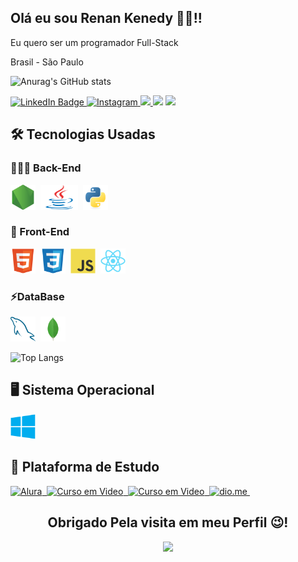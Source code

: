 <h2 >Olá eu sou Renan Kenedy 🧑🏻!!</h2>
<p>Eu quero ser um programador Full-Stack </p>
<p>Brasil - São Paulo</p>

![Anurag's GitHub stats](https://github-readme-stats.vercel.app/api?username=iKennedyDeV&show_icons=true&theme=dark)

<div id="badges" >
  <a href = "https://www.linkedin.com/in/renan-kenedy-602154248/">
    <img src="https://img.shields.io/badge/LinkedIn-blue?style=for-the-badge&logo=linkedin&logoColor=white" alt="LinkedIn Badge"/>
  </a>
  <a href = "https://www.instagram.com/rkennedyy_/">
  <img src="https://img.shields.io/badge/Instagram-E4405F?style=for-the-badge&logo=instagram&logoColor=white" alt="Instagram"/>
  </a>
  <a href = "mailto:renan.kenedy.10@gmail.com"><img src="https://img.shields.io/badge/-Gmail-%23333?style=for-the-badge&logo=gmail&logoColor=white" target="_blank">
  </a>
  <a href="https://discord.gg/KAQbJyJ6" target="_blank"><img src="https://img.shields.io/badge/Discord-7289DA?style=for-the-badge&logo=discord&logoColor=white" target="_blank"></a>
  <a href="HTTPS://wa.me/5511919369878" > <img src="https://img.shields.io/badge/WhatsApp-25D366?style=for-the-badge&logo=whatsapp&logoColor=white"> </a>

</div>
<h2>🛠️ Tecnologias Usadas </h2>
<div>
  <div>
  <h3>🧑🏻‍💻 Back-End</h3>
  <img src="https://github.com/devicons/devicon/blob/master/icons/nodejs/nodejs-original.svg" title="nodejs" alt="nodejs" width="40" height="40" />&nbsp; 
  <img src="https://github.com/devicons/devicon/blob/master/icons/java/java-original.svg" title="Java" alt="Java" width="60" height="40"/>&nbsp; 
  <img src="https://raw.githubusercontent.com/devicons/devicon/55609aa5bd817ff167afce0d965585c92040787a/icons/python/python-original.svg" title="Python" alt="Python" width="40" height="40"/>&nbsp;
</div>
  <div>
    <h3>🎨 Front-End</h3>
  <img src="https://github.com/devicons/devicon/blob/master/icons/html5/html5-original.svg" title="HTML5" alt="HTML" width="40" height="40"/>&nbsp;
  <img src="https://github.com/devicons/devicon/blob/master/icons/css3/css3-original.svg" title="Css3" alt="Css3" width="40" height="40"/>&nbsp;
  <img src="https://github.com/devicons/devicon/blob/master/icons/javascript/javascript-original.svg" title="JavaScript" alt="JavaScript" width="40" height="40"/>&nbsp;
  <img src="https://github.com/devicons/devicon/blob/master/icons/react/react-original.svg" title="react" alt="react" width="40" height="40" />&nbsp;
  </div>
<div>
  <h3>⚡DataBase</h3>
  <img src="https://raw.githubusercontent.com/devicons/devicon/55609aa5bd817ff167afce0d965585c92040787a/icons/mysql/mysql-original.svg" title="MySQL" alt="MySQL" width="40" height="40"/>&nbsp;
  <img src="https://github.com/devicons/devicon/blob/master/icons/mongodb/mongodb-original.svg" title="mongodb" alt="mongodb" width="40" height="40" />&nbsp;
</div>
  
  ![Top Langs](https://github-readme-stats.vercel.app/api/top-langs/?username=iKennedyDeV&layout=compact&theme=dark)

<h2>🖥️ Sistema Operacional</h2>
<div>
  <img src="https://github.com/devicons/devicon/blob/master/icons/windows8/windows8-original.svg" title="windows8" alt="windows8" width="40" height="40"/>&nbsp;
</div>
<h2>📖 Plataforma de Estudo</h2>
<div>
<a href="https://www.alura.com.br">
  <img src="https://cursos.alura.com.br/assets/images/logos/logo-alura.svg" alt="Alura" width="40" height="40"/>&nbsp;
</a>
<a href="https://www.cursoemvideo.com">
<img src="https://yt3.ggpht.com/a/AGF-l7_dZK1YbhL-UVXQH8M1L6NEtKKTQCkhXhQ7Aw=s176-c-k-c0x00ffffff-no-rj-mo" alt="Curso em Video" width="40" height="40"/>&nbsp;
</a>
  <a href=https://on.fiap.com.br/local/nanocourses/index.php">
<img src="https://upload.wikimedia.org/wikipedia/commons/d/d4/Fiap-logo-novo.jpg" alt="Curso em Video" width="40" height="40"/>&nbsp;
  </a>
<a href="https://www.dio.me/">
<img src="https://hermes.dio.me/assets/diome/logo.png" alt="dio.me" width="60" height="40"/>&nbsp;
  </a>
</div>
<h2 align="center">Obrigado Pela visita em meu Perfil 😉!</h2>
<div align="center">
<img src="https://komarev.com/ghpvc/?username=iKennedyDeV&style=for-the-badge&color=brightgreen"/>
</div>

